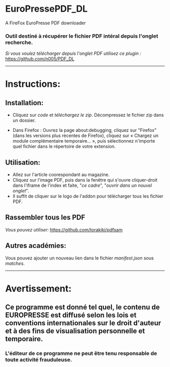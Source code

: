 # EuroPressePDF_DL
A FireFox EuroPresse PDF downloader

### Outil destiné à récupérer le fichier PDF intéral depuis l'onglet recherche.
*Si vous voulez télécharger depuis l'onglet PDF utilisez ce plugin :* https://github.com/n005/PDF_DL  

---
# Instructions:
## Installation:
* Cliquez sur *code* et *téléchargez le zip*.
Décompressez le fichier zip dans un dossier.

* Dans Firefox : Ouvrez la page about:debugging, cliquez sur "Firefox" (dans les versions plus récentes de Firefox), cliquez sur « Chargez un module complémentaire temporaire… », puis sélectionnez n'importe quel fichier dans le répertoire de votre extension.

## Utilisation:
* Allez sur l'article coorespondant au magazine.
* Cliquez sur l'image PDF, puis dans la fenêtre qui s'ouvre cliquer-droit dans l'iframe de l'index et faite, "*ce cadre*", "*ouvrir dans un nouvel onglet*".
* Il suffit de cliquer sur le logo de l'addon pour télécharger tous les fichier PDF.

## Rassembler tous les PDF
*Vous pouvez utiliser:* https://github.com/torakiki/pdfsam

## Autres académies:
Vous pouvez ajouter un nouveau lien dans le fichier *manifest.json* sous *matches*.

---
# Avertissement:
## Ce programme est donné tel quel, le contenu de EUROPRESSE est diffusé selon les lois et conventions internationales sur le droit d'auteur et à des fins de visualisation personnelle et temporaire.
### L'éditeur de ce programme ne peut être tenu responsable de toute activité frauduleuse.
